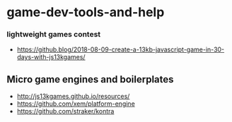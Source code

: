 # game-dev-tools-and-help

### lightweight games contest
- https://github.blog/2018-08-09-create-a-13kb-javascript-game-in-30-days-with-js13kgames/

## Micro game engines and boilerplates
- http://js13kgames.github.io/resources/
- https://github.com/xem/platform-engine
- https://github.com/straker/kontra
